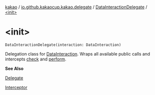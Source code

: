 [kakao](../../index.md) / [io.github.kakaocup.kakao.delegate](../index.md) / [DataInteractionDelegate](index.md) / [&lt;init&gt;](./-init-.md)

# &lt;init&gt;

`DataInteractionDelegate(interaction: DataInteraction)`

Delegation class for [DataInteraction](#).
Wraps all available public calls and intercepts [check](check.md) and [perform](perform.md).

**See Also**

[Delegate](../-delegate/index.md)

[Interceptor](../../io.github.kakaocup.kakao.intercept/-interceptor/index.md)

